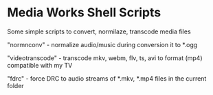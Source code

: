 # Media Works Shell Scripts
Some simple scripts to convert, normilaze, transcode media files


"normnconv" - normalize audio/music during conversion it to *.ogg 

"videotranscode" - transcode mkv, webm, flv, ts, avi to format (mp4) compatible with my TV

"fdrc" - force DRC to audio streams of *.mkv, *.mp4 files in the current folder
